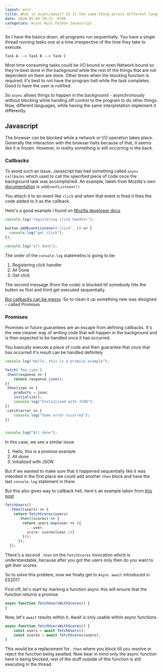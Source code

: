 ```yaml
---
layout: post
title: What is async/await? Is it the same thing across different languages?
date: 2020-05-09 19:21 -0700
categories: Async Rust Python Javascript
---
```


So I have the basics down, all programs run sequentially. You have a single thread running tasks one at a time irrespective of the time they take to execute.

```
Task A --> Task B --> Task C
```

Most time consuming tasks could be I/O bound or even Network bound so they're best done in the background while the rest of the things that are not dependent on them are done. Other times when the blocking function is required, it's best to not have the program halt while the task completes. Good to have the user is notified.

So `async` allows things to happen in the background - asynchronously without blocking while handing off control to the program to do other things. Now, different languages, while having the same interpretation implement it differently. 

## Javascript


The browser can be blocked while a network or I/O operation takes place. Generally the interaction with the browser halts because of that, it seems like it is frozen. However, in reality something is still occurring in the back.

### Callbacks

To avoid such an issue, Javascript has had something called `async callbacks` which used to call the specified piece of code once the background task was accomplished. An example, taken from Mozilla's own [documentation](https://developer.mozilla.org/en-US/docs/Web/API/EventTarget/addEventListener) is `addEventListener()`

You attach it to an event like `click` and when that event is fired it fires the code added to it as the callback. 

Here's a good example I found on [Mozilla developer docs](https://developer.mozilla.org/en-US/docs/Learn/JavaScript/Asynchronous/Introducing)

```javascript
console.log("registering click handler");

button.addEventListener('click', () => {
  console.log("get click");
});

console.log("all done");
```

The order of the `console.log` statemetns is going to be:

1. Registering click handler
2. All Done
3. Get click

The second message (from the code) is blocked till somebody hits the button so first and third get executed sequentially.

[But callbacks can be messy](http://callbackhell.com/). So to clean it up something new was designed - called Promises

### Promises

Promises or future guarantees are an escape from defining callbacks. It's the new cleaner way of writing code that will happen in the background and is then expected to be handled once it has occurred. 

You basically execute a piece of code and then guarantee that once that has occurred it's result can be handled definitely


```javascript
console.log("Hello, this is a promise example");

fetch('foo.json')
.then(response => {
    return response.json();
})
.then(json => {
    products = json;
    initialize();
    console.log("Initialized with JSON");
})
.catch(error => {
    console.log("Some error occurred");
})


console.log("All done");

```

In this case, we see a similar issue

1. Hello, this is a promise example
2. All done
3. Initialized with JSON

But if we wanted to make sure that it happened sequentially like it was intended in the first place we could add another `then` block and have the last `console.log` statement in there.

But this also gives way to callback hell, here's an example taken from [this post](https://wecodetheweb.com/2017/10/27/async-...-await-in-javascript/)

```javascript
fetchUsers()
  .then((users) => {
    return fetchScores(users)
      .then((scores) => {
        return users.map(user => ({
          ...user,
          score: scores[user.id]
        }));
      });
  });
```

There's a second `.then` on the `fetchScores` invocation which is understandable, because after you got the users only then do you want to get their scores.

So to solve this problem, now we finally get to `Async await` introduced in ES2017

First off, let's start by marking a function async this will ensure that the function returns a promise

```javascript
async function fetchUsersWithScores() {
}
```

Now, let's `await` results within it. Await is only usable within async functions.

```javascript
async function fetchUsersWithScores() {
    const users = await fetchUsers();
    const scores = await fetchScores(users);
}
```

This would be a replacement for `.then` where you block till you resolve or reject the function being awaited. Now bear in mind only the async function here is being blocked, rest of the stuff outside of this function is still executing in the thread. 

